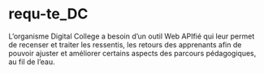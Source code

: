 # requ-te_DC
L’organisme Digital College a besoin d’un outil Web APIfié qui leur permet de recenser et traiter les ressentis, les retours des apprenants afin de pouvoir ajuster et améliorer certains aspects des parcours pédagogiques, au fil de l’eau.
